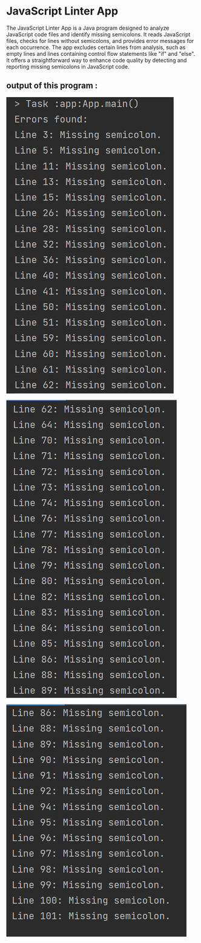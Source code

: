 # JavaScript Linter App

The JavaScript Linter App is a Java program designed to analyze JavaScript code files and identify missing semicolons. It reads JavaScript files, checks for lines without semicolons, and provides error messages for each occurrence. The app excludes certain lines from analysis, such as empty lines and lines containing control flow statements like "if" and "else". It offers a straightforward way to enhance code quality by detecting and reporting missing semicolons in JavaScript code.

## output of this program :
![](./img/error%201.png)

![](./img/error%202.png)

![](./img/error%203.png)

